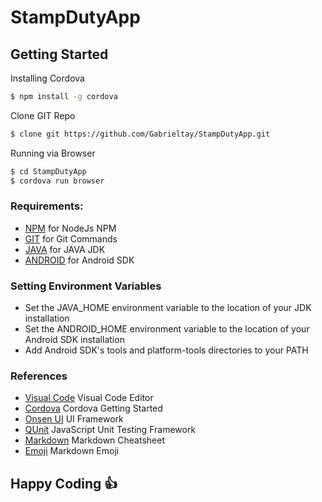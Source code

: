 # StampDutyApp

## Getting Started

Installing Cordova
```sh
$ npm install -g cordova
```

Clone GIT Repo
```sh
$ clone git https://github.com/Gabrieltay/StampDutyApp.git
```

Running via Browser
```sh
$ cd StampDutyApp
$ cordova run browser
```

### Requirements:
* [NPM](https://nodejs.org/en/) for NodeJs NPM
* [GIT](https://git-scm.com/download/win) for Git Commands
* [JAVA](http://www.oracle.com/technetwork/java/javase/downloads/index.html) for JAVA JDK
* [ANDROID](https://developer.android.com/studio/index.html) for Android SDK

### Setting Environment Variables
* Set the JAVA_HOME environment variable to the location of your JDK installation
* Set the ANDROID_HOME environment variable to the location of your Android SDK installation
* Add Android SDK's tools and platform-tools directories to your PATH

### References 
* [Visual Code](https://code.visualstudio.com/) Visual Code Editor
* [Cordova](https://cordova.apache.org) Cordova Getting Started
* [Onsen UI](https://onsen.io/) UI Framework
* [QUnit](https://qunitjs.com/) JavaScript Unit Testing Framework
* [Markdown](https://guides.github.com/pdfs/markdown-cheatsheet-online.pdf) Markdown Cheatsheet
* [Emoji](https://www.webpagefx.com/tools/emoji-cheat-sheet/) Markdown Emoji

## Happy Coding :thumbsup:

